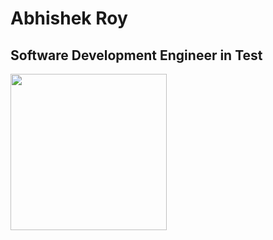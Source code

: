 # Abhishek Roy
## Software Development Engineer in Test
<img src="https://github.com/user-attachments/assets/181bf338-41c1-40f0-941e-d90d378f5a31" width="250">
